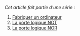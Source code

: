 _Cet article fait partie d'une série :_

1. [Fabriquer un ordinateur](/blog/2021/07/25/fabriquer-un-ordinateur)
1. [La porte logique NOT](/blog/2021/08/01/la-porte-logique-not/)
1. [La porte logique NOR](/blog/2021/08/10/la-porte-logique-nor/)

